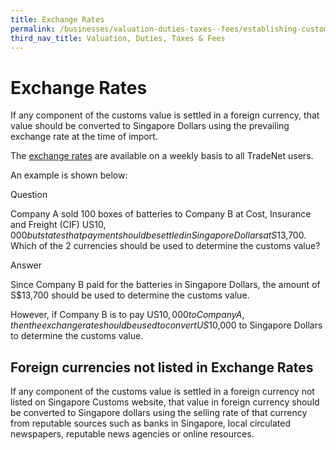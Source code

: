 ```yaml
---
title: Exchange Rates
permalink: /businesses/valuation-duties-taxes--fees/establishing-customs-value-for-imports/customs-exchange-rates
third_nav_title: Valuation, Duties, Taxes & Fees
---
```


# Exchange Rates

If any component of the customs value is settled in a foreign currency, that value should be converted to Singapore Dollars using the prevailing exchange rate at the time of import.

The [exchange rates](https://www.customs.gov.sg/eservices/exchange-rates-and-currency-converter/exchange-rates) are available on a weekly basis to all TradeNet users.

An example is shown below:

Question

Company A sold 100 boxes of batteries to Company B at Cost, Insurance and Freight (CIF) US$10,000 but states that payment should be settled in Singapore Dollars at S$13,700. Which of the 2 currencies should be used to determine the customs value?

Answer

Since Company B paid for the batteries in Singapore Dollars, the amount of S$13,700 should be used to determine the customs value.

However, if Company B is to pay US$10,000 to Company A, then the exchange rate should be used to convert US$10,000 to Singapore Dollars to determine the customs value.

## Foreign currencies not listed in Exchange Rates

If any component of the customs value is settled in a foreign currency not listed on Singapore Customs website, that value in foreign currency should be converted to Singapore dollars using the selling rate of that currency from reputable sources such as banks in Singapore, local circulated newspapers, reputable news agencies or online resources.
